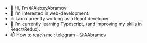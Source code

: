 - 👋 Hi, I’m @AlexeyAbramov
- 👀 I’m interested in web-development.
- ⚛️ I am currently working as a React developer
- 🌱 I’m currently learning Typescript, (and improving my skills in React/Redux).
- 📫 How to reach me : telegram - @AAbramov

<!---
AlexeyAbramov/AlexeyAbramov is a ✨ special ✨ repository because its `README.md` (this file) appears on your GitHub profile.
You can click the Preview link to take a look at your changes.
--->
